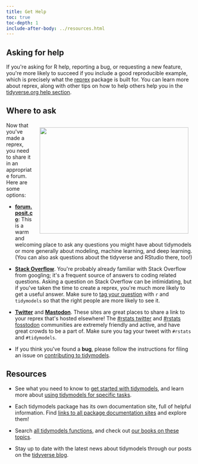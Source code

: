 ```yaml
---
title: Get Help
toc: true
toc-depth: 1
include-after-body: ../resources.html
---
```







## Asking for help

If you're asking for R help, reporting a bug, or requesting a new feature, you're more likely to succeed if you include a good reproducible example, which is precisely what the [reprex](https://reprex.tidyverse.org/) package is built for. You can learn more about reprex, along with other tips on how to help others help you in the [tidyverse.org help section](https://www.tidyverse.org/help/).

## Where to ask

<img src="https://raw.githubusercontent.com/allisonhorst/stats-illustrations/master/rstats-artwork/reprex.png" alt="" width="400" height="285" align="right" style="padding:1em;" />

Now that you've made a reprex, you need to share it in an appropriate forum. Here are some options:

* [__forum.posit.co__](https://forum.posit.co/c/ml/15): This is a warm
  and welcoming place to ask any questions you might have about
  tidymodels or more generally about modeling, machine learning, and deep learning. (You can also ask questions about the tidyverse and RStudio there, too!)
  
* [__Stack Overflow__](https://stackoverflow.com/questions/tagged/tidymodels). You're probably already familiar
  with Stack Overflow from googling; it's a frequent source of answers to
  coding related questions. Asking a question on Stack Overflow can be 
  intimidating, but if you've taken the time to create a reprex, you're much
  more likely to get a useful answer. Make sure to [tag your question](https://stackoverflow.com/help/tagging) with `r`
  and `tidymodels` so that the right people are more likely to see it.
  
* [__Twitter__][twitter-rstats] and [__Mastodon__](https://fosstodon.org/tags/tidymodels). These sites are great places to share a link to your reprex that's hosted elsewhere! The [#rstats twitter][twitter-rstats] and [#rstats fosstodon](https://fosstodon.org/tags/tidymodels) communities are extremely friendly and active, and have great crowds to be a part of. Make sure you tag your tweet with `#rstats` and `#tidymodels`.

* If you think you've found a __bug__, please follow the instructions for filing an issue on 
  [contributing to tidymodels](/contribute/).

[twitter-rstats]: https://twitter.com/search?q=%23rstats&src=typd

## Resources

- See what you need to know to [get started with tidymodels](/start/), and learn more about [using tidymodels for specific tasks](/learn/).

- Each tidymodels package has its own documentation site, full of helpful information. Find [links to all package documentation sites](/packages/) and explore them!

- Search [all tidymodels functions](/find/), and check out [our books on these topics](/books/).

- Stay up to date with the latest news about tidymodels through our posts on the [tidyverse blog](https://www.tidyverse.org/tags/tidymodels/).

